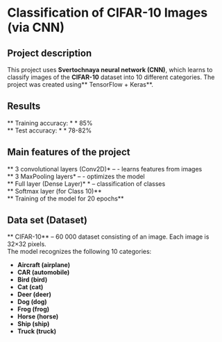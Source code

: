 # Classification of CIFAR-10 Images (via CNN) 

## Project description
This project uses **Svertochnaya neural network (CNN)**, which learns to classify images of the **CIFAR-10** dataset into 10 different categories. The project was created using** TensorFlow + Keras**.

## Results  
 ** Training accuracy: * * 85%  
 ** Test accuracy: * * 78-82%  

## Main features of the project  
 ** 3 convolutional layers (Conv2D)* – - learns features from images  
 ** 3 MaxPooling layers* – - optimizes the model  
 ** Full layer (Dense Layer)* * – classification of classes  
 ** Softmax layer (for Class 10)**  
 ** Training of the model for 20 epochs**  

## Data set (Dataset)  
** CIFAR-10** – 60 000 dataset consisting of an image. Each image is 32×32 pixels.  
The model recognizes the following 10 categories:  
- **Aircraft (airplane)**  
- **CAR (automobile)**  
- **Bird (bird)**  
- **Cat (cat)**  
- **Deer (deer)**  
- **Dog (dog)**  
- **Frog (frog)**  
- **Horse (horse)**  
- **Ship (ship)**  
- **Truck (truck)**
